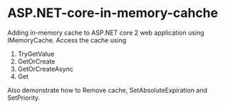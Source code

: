 # ASP.NET-core-in-memory-cahche
Adding in-memory cache to ASP.NET core 2 web application using IMemoryCache.
Access the cache using
1. TryGetValue
2. GetOrCreate
3. GetOrCreateAsync
4. Get

Also demonstrate how to Remove cache, SetAbsoluteExpiration and SetPriority.
